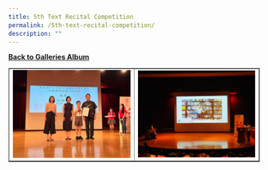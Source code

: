 ```yaml
---
title: 5th Text Recital Competition
permalink: /5th-text-recital-competition/
description: ""
---
```



<p><strong><a href="/event-gallery-2022/">Back to Galleries Album</a></strong></p>
<table style="border-collapse: collapse; width: 100%;" border="1">
<tbody>
<tr>
<td style="width: 50%;"><img src="/images/5trc1.jpeg"></td>
<td style="width: 50%;"><img src="/images/5trc2.jpeg"></td>
</tr>
</tbody>
</table>